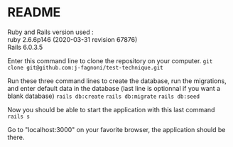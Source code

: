 # README
Ruby and Rails version used :  
  ruby 2.6.6p146 (2020-03-31 revision 67876)  
  Rails 6.0.3.5  

Enter this command line to clone the repository on your computer.
  ```git clone git@github.com:j-fagnoni/test-technique.git```


Run these three command lines to create the database, run the migrations, and enter default data in the database (last line is optionnal if you want a blank database)
  ```rails db:create```
  ```rails db:migrate```
  ```rails db:seed```


Now you should be able to start the application with this last command
  ```rails s```


Go to "localhost:3000" on your favorite browser, the application should be there.
